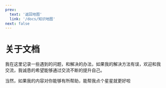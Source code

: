 ```yaml
---
prev:
  text: '返回地图'
  link: '/docs/知识地图'
next: false
---
```


# 关于文档
我在这里记录一些遇到的问题，和解决的办法，如果我的解决方法有误，欢迎和我交流，我诚恳的希望能够通过交流不断的提升自己。

当然，如果我的内容对你能够有所帮助，能帮我点个星星就更好啦